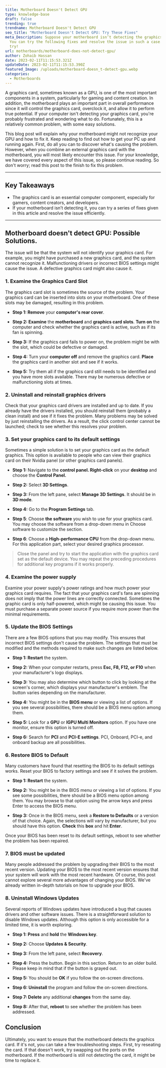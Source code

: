 ```yaml
---
title: Motherboard Doesn't Detect GPU
type: knowledge-base
draft: false
trending: true
trendname: Motherboard Doesn't Detect GPU
seo_title: "Motherboard Doesn't Detect GPU: Try These Fixes"
meta_Description: Suppose your motherboard isn’t detecting the graphics card.
  You can try the following fixes and resolve the issue in such a case. Let’s
  try!
url: motherboards/motherboard-does-not-detect-gpu/
author: Zohaib Hassan
date: 2023-02-11T11:15:53.321Z
updateDate: 2023-02-11T11:15:53.390Z
featured_Image: /uploads/motherboard-doesn_t-detect-gpu.webp
categories:
  - Motherboards
---
```

A graphics card, sometimes known as a GPU, is one of the most important components in a system, particularly for gaming and content creation. In addition, the motherboard plays an important part in overall performance since it will control the graphics card, overclock it, and allow it to perform true potential. If your computer isn't detecting your graphics card, you're probably frustrated and wondering what to do. Fortunately, this is a relatively common problem, with some easy solutions.

This blog post will explain why your motherboard might not recognize your GPU and how to fix it. Keep reading to find out how to get your PC up and running again. First, do all you can to discover what's causing the problem. However, when you combine an external graphics card with the motherboard, you will most likely encounter this issue. For your knowledge, we have covered every aspect of this issue, so please continue reading. So don't worry; read this post to the finish to fix this problem.

- - -

## Key Takeaways

* The graphics card is an essential computer component, especially for gamers, content creators, and developers.
* If your motherboard isn’t detecting it, you can try a series of fixes given in this article and resolve the issue efficiently.

- - -

## Motherboard doesn't detect GPU: Possible Solutions.

The issue will be that the system will not identify your graphics card. For example, you might have purchased a new graphics card, and the system cannot recognize it. Malfunctioning drivers or incorrect BIOS settings might cause the issue. A defective graphics card might also cause it. 

### 1. Examine the Graphics Card Slot

The graphics card slot is sometimes the source of the problem. Your graphics card can be inserted into slots on your motherboard. One of these slots may be damaged, resulting in this problem.

* **Step 1: Remove** your **computer's rear cover**.


* **Step 2: Examine** the **motherboard** and **graphics card slots**. **Turn on** the computer and check whether the graphics card is active, such as if its fan is spinning.


* **Step 3:** If the graphics card fails to power on, the problem might be with the slot, which could be defective or damaged.


* **Step 4:** Turn your **computer off** and remove the graphics card. **Place** the graphics card in another slot and see if it works.


* **Step 5:** Try them all if the graphics card still needs to be identified and you have more slots available. There may be numerous defective or malfunctioning slots at times.

### 2. Uninstall and reinstall graphics drivers

Check that your graphics card drivers are installed and up to date. If you already have the drivers installed, you should reinstall them (probably a clean install) and see if it fixes the problem. Many problems may be solved by just reinstalling the drivers. As a result, the click control center cannot be launched; check to see whether this resolves your problem.

### 3. Set your graphics card to its default settings

Sometimes a simple solution is to set your graphics card as the default graphics. This option is available to people who can view their graphics card on their Nvidia panel (or other graphics card panels). 

* **Step 1:** Navigate to the **control panel. Right-click** on your **desktop** and choose the **Control Panel.**



* **Step 2:** Select **3D Settings**.


* **Step 3:** From the left pane, select **Manage 3D Settings**. It should be in **3D mode**.


* **Step 4:** Go to the **Program Settings** tab.


* **Step 5**: Choose **the software** you wish to use for your graphics card. You may choose the software from a drop-down menu in Choose software to customize the section.


* **Step 6**: Choose a **High-performance CPU** from the drop-down menu. For this application part, select your desired graphics processor.

> Close the panel and try to start the application with the graphics card set as the default device. You may repeat the preceding procedures for additional key programs if it works properly.

### 4. Examine the power supply

Examine your power supply's power ratings and how much power your graphics card requires. The fact that your graphics card's fans are spinning does not imply that the power lines are correctly connected. Sometimes the graphic card is only half-powered, which might be causing this issue. You must purchase a separate power source if you require more power than the minimal requirements.

### 5. Update the BIOS Settings

There are a few BIOS options that you may modify. This ensures that incorrect BIOS settings don't cause the problem. The settings that must be modified and the methods required to make such changes are listed below.

* **Step 1: Restart** the system.


* **Step 2:** When your computer restarts, press **Esc, F8, F12, or F10** when your manufacturer's logo displays.


* **Step 3:** You may also determine which button to click by looking at the screen's corner, which displays your manufacturer's emblem. The button varies depending on the manufacturer.


* **Step 4:** You might be in the **BIOS menu** or viewing a list of options. If you see several possibilities, there should be a BIOS menu option among them.


* **Step 5:** Look for a **GPU** or **IGPU Multi Monitors** option. If you have one monitor, ensure this option is turned off.


* **Step 6:** Search for **PCI** and **PCI-E settings**. PCI, Onboard, PCI-e, and onboard backup are all possibilities. 

### 6. Restore BIOS to Default

Many customers have found that resetting the BIOS to its default settings works. Reset your BIOS to factory settings and see if it solves the problem. 

* **Step 1: Restart** the system.


* **Step 2:** You might be in the BIOS menu or viewing a list of options. If you see some possibilities, there should be a BIOS menu option among them. You may browse to that option using the arrow keys and press Enter to access the BIOS menu.


* **Step 3:** Once in the BIOS menu, seek a **Restore to Defaults** or a version of that choice. Again, the selections will vary by manufacturer, but you should have this option. **Check** this **box** and hit **Enter**.

Once your BIOS has been reset to its default settings, reboot to see whether the problem has been repaired.

### 7. BIOS must be updated

Many people addressed the problem by upgrading their BIOS to the most recent version. Updating your BIOS to the most recent version ensures that your system will work with the most recent hardware. Of course, this post cannot explore several more advantages of changing your BIOS. We've already written in-depth tutorials on how to upgrade your BIOS.

### 8. Uninstall Windows Updates

Several reports of Windows updates have introduced a bug that causes drivers and other software issues. There is a straightforward solution to disable Windows updates. Although this option is only accessible for a limited time, it is worth exploring.

* **Step 1:** **Press** and **hold** the **Windows key**.


* **Step 2:** Choose **Updates & Security**.


* **Step 3:** From the left pane, select **Recovery**.


* **Step 4:** Press the button. Begin in this section. Return to an older build. Please keep in mind that if the button is grayed out.


* **Step 5:** You should be **OK** if you follow the on-screen directions.


* **Step 6: Uninstall** the program and follow the on-screen directions.


* **Step 7: Delete** any additional **changes** from the same day.


* **Step 8:** After that, **reboot** to see whether the problem has been addressed.

## Conclusion

Ultimately, you want to ensure that the motherboard detects the graphics card. If it's not, you can take a few troubleshooting steps. First, try reseating the card. If that doesn't work, try swapping out the ports on the motherboard. If the motherboard is still not detecting the card, it might be time to replace it.